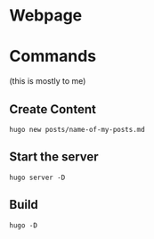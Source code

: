 # Webpage

# Commands

(this is mostly to me)

## Create Content

`hugo new posts/name-of-my-posts.md`

## Start the server

`hugo server -D`

## Build 

`hugo -D`

